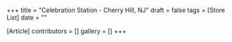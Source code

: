 +++
title = "Celebration Station - Cherry Hill, NJ"
draft = false
tags = [Store List]
date = ""

[Article]
contributors = []
gallery = []
+++